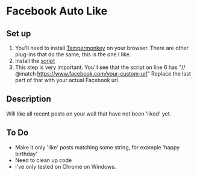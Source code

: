 Facebook Auto Like
==========

Set up
-----------

1. You'll need to install [Tampermonkey](http://tampermonkey.net/) on your browser. There are other plug-ins that do the same, this is the one I like.
2. Install the [script](http://userscripts.org/scripts/show/186151)
3. This step is very important.
You'll see that the script on line 6 has "// @match       https://www.facebook.com/your-custom-url"
Replace the last part of that with your actual Facebook url.

Description
-----------

Will like all recent posts on your wall that have not been 'liked' yet. 

To Do 
-----------

- Make it only 'like' posts matching some string, for example 'happy birthday'
- Need to clean up code
- I've only tested on Chrome on Windows.